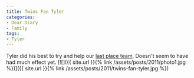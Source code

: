 ```yaml
---
title: Twins Fan Tyler
categories:
- Dear Diary
- Family
tags:
- Tyler
---
```


Tyler did his best to try and help our [last place team](http://minnesota.twins.mlb.com/). Doesn't seem to have had much effect yet.
[![]({{ site.url }}{% link /assets/posts/2011/photo1.jpg %})]({{ site.url }}{% link /assets/posts/2011/twins-fan-tyler.jpg %})
